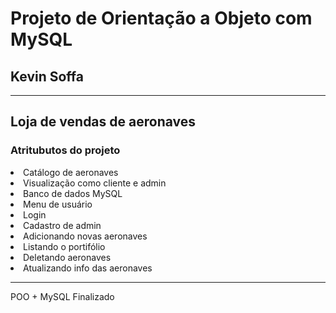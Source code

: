 <h1> Projeto de Orientação a Objeto com MySQL </h1>
<h2> Kevin Soffa </h2>
<hr>
<body>
  <h2> Loja de vendas de aeronaves </h2>
  <h3> Atritubutos do projeto </h3>
  <li> Catálogo de aeronaves </li>
  <li> Visualização como cliente e admin </li>
  <li> Banco de dados MySQL </li>
  <li> Menu de usuário </li>
  <li> Login </li>
  <li> Cadastro de admin </li>
  <li> Adicionando novas aeronaves </li>
  <li> Listando o portifólio </li>
  <li> Deletando aeronaves</li>
  <li> Atualizando info das aeronaves </li>
  <hr>
  <p>POO + MySQL Finalizado</P>
</body>
